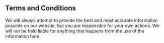 ## Terms and Conditions

We will always attempt to provide the best and most accurate information possible on our website, but you are responsible for your own actions. We will not be held liable for anything that happens from the use of the information here.